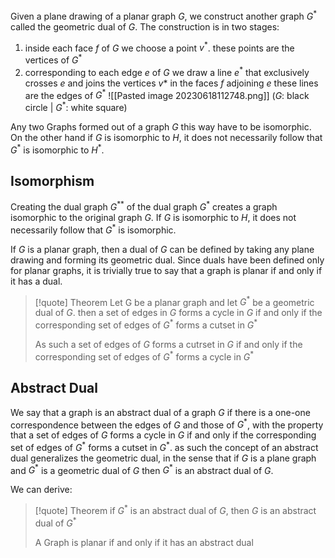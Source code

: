 Given a plane drawing of a planar graph $G$, we construct another graph $G^*$ called the geometric dual of $G$. The construction is in two stages:
1. inside each face $f$ of $G$ we choose a point $v^*$. these points are the vertices of $G^*$
2. corresponding to each edge $e$ of $G$ we draw a line $e^*$ that exclusively crosses $e$ and joins the vertices $v*$ in the faces $f$ adjoining $e$ these lines are the edges of $G^*$
![[Pasted image 20230618112748.png]]
($G$: black circle | $G^*$: white square)

Any two Graphs formed out of a graph $G$ this way have to be isomorphic. On the other hand if $G$ is isomorphic to $H$, it does not necessarily follow that $G^*$ is isomorphic to $H^*$. 

## Isomorphism
Creating the dual graph $G^{**}$ of the dual graph $G^*$ creates a graph isomorphic to the original graph $G$.  If $G$ is isomorphic to $H$, it does not necessarily follow that $G^*$ is isomorphic.

If $G$ is a planar graph, then a dual of $G$ can be defined by taking any plane drawing and forming its geometric dual. Since duals have been defined only for planar graphs, it is trivially true to say that a graph is planar if and only if it has a dual.

> [!quote] Theorem
> Let G be a planar graph and let $G^*$ be a geometric dual of $G$. then a set of edges in $G$ forms a cycle in $G$ if and only if the corresponding set of edges of $G^*$ forms a cutset in $G^*$
> 
> As such a set of edges of $G$ forms a cutrset in $G$ if and only if the corresponding set of edges of $G^*$ forms a cycle in $G^*$

## Abstract Dual
We say that a graph is an abstract dual of a graph $G$ if there is a one-one correspondence between the edges of $G$ and those of $G^*$, with the property that a set of edges of $G$ forms a cycle in $G$ if and only if the corresponding set of edges of $G^*$ forms a cutset in $G^*$.  as such the concept of an abstract dual generalizes the geometric dual, in the sense that if $G$ is a plane graph and $G^*$ is a geometric dual of $G$ then $G^*$ is an abstract dual of $G$. 

We can derive:
> [!quote] Theorem 
> if $G^*$ is an abstract dual of $G$, then $G$ is an abstract dual of $G^*$
> 
> A Graph is planar if and only if it has an abstract dual








